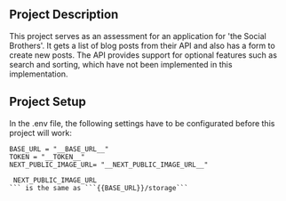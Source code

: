 ## Project Description

This project serves as an assessment for an application for 'the Social Brothers'. It gets a list of blog posts from their API and also has a form to create new posts.
The API provides support for optional features such as search and sorting, which have not been implemented in this implementation.

## Project Setup

In the .env file, the following settings have to be configurated before this project will work:

```
BASE_URL = "__BASE_URL__"
TOKEN = "__TOKEN__"
NEXT_PUBLIC_IMAGE_URL= "__NEXT_PUBLIC_IMAGE_URL__"
```

```
 NEXT_PUBLIC_IMAGE_URL 
``` is the same as ```{{BASE_URL}}/storage```